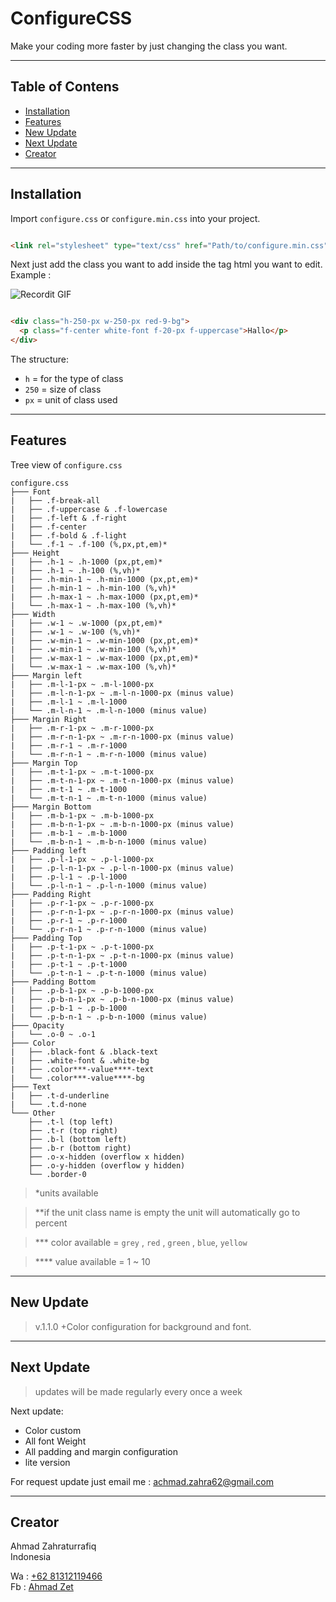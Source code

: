 # ConfigureCSS

Make your coding more faster by just changing the class you want.

---

## Table of Contens

- [Installation](#Installation)
- [Features](#Features)
- [New Update](#New-Update)
- [Next Update](#Next-Update)
- [Creator](#Creator)

---

## Installation

Import `configure.css` or `configure.min.css` into your project.<br>

```html

<link rel="stylesheet" type="text/css" href="Path/to/configure.min.css">
```

Next just add the class you want to add inside the tag html you want to edit.<br>
Example :


![Recordit GIF](http://g.recordit.co/TFN51E19AC.gif)

```html

<div class="h-250-px w-250-px red-9-bg">
  <p class="f-center white-font f-20-px f-uppercase">Hallo</p>
</div>
```

The structure:

- `h`  = for the type of class
- `250` = size of class
- `px` = unit of class used

---

## Features

Tree view of `configure.css`

```
configure.css
├─── Font
|   ├── .f-break-all
|   ├── .f-uppercase & .f-lowercase
|   ├── .f-left & .f-right
|   ├── .f-center
|   ├── .f-bold & .f-light
|   └── .f-1 ~ .f-100 (%,px,pt,em)*
├─── Height
|   ├── .h-1 ~ .h-1000 (px,pt,em)*
|   ├── .h-1 ~ .h-100 (%,vh)*
|   ├── .h-min-1 ~ .h-min-1000 (px,pt,em)*
|   ├── .h-min-1 ~ .h-min-100 (%,vh)*
|   ├── .h-max-1 ~ .h-max-1000 (px,pt,em)*
|   └── .h-max-1 ~ .h-max-100 (%,vh)*
├─── Width
|   ├── .w-1 ~ .w-1000 (px,pt,em)*
|   ├── .w-1 ~ .w-100 (%,vh)*
|   ├── .w-min-1 ~ .w-min-1000 (px,pt,em)*
|   ├── .w-min-1 ~ .w-min-100 (%,vh)*
|   ├── .w-max-1 ~ .w-max-1000 (px,pt,em)*
|   └── .w-max-1 ~ .w-max-100 (%,vh)*
├─── Margin left
|   ├── .m-l-1-px ~ .m-l-1000-px
|   ├── .m-l-n-1-px ~ .m-l-n-1000-px (minus value)
|   ├── .m-l-1 ~ .m-l-1000
|   └── .m-l-n-1 ~ .m-l-n-1000 (minus value)
├─── Margin Right
|   ├── .m-r-1-px ~ .m-r-1000-px
|   ├── .m-r-n-1-px ~ .m-r-n-1000-px (minus value)
|   ├── .m-r-1 ~ .m-r-1000
|   └── .m-r-n-1 ~ .m-r-n-1000 (minus value)
├─── Margin Top
|   ├── .m-t-1-px ~ .m-t-1000-px
|   ├── .m-t-n-1-px ~ .m-t-n-1000-px (minus value)
|   ├── .m-t-1 ~ .m-t-1000
|   └── .m-t-n-1 ~ .m-t-n-1000 (minus value)
├─── Margin Bottom
|   ├── .m-b-1-px ~ .m-b-1000-px
|   ├── .m-b-n-1-px ~ .m-b-n-1000-px (minus value)
|   ├── .m-b-1 ~ .m-b-1000
|   └── .m-b-n-1 ~ .m-b-n-1000 (minus value)
├─── Padding left
|   ├── .p-l-1-px ~ .p-l-1000-px
|   ├── .p-l-n-1-px ~ .p-l-n-1000-px (minus value)
|   ├── .p-l-1 ~ .p-l-1000
|   └── .p-l-n-1 ~ .p-l-n-1000 (minus value)
├─── Padding Right
|   ├── .p-r-1-px ~ .p-r-1000-px
|   ├── .p-r-n-1-px ~ .p-r-n-1000-px (minus value)
|   ├── .p-r-1 ~ .p-r-1000
|   └── .p-r-n-1 ~ .p-r-n-1000 (minus value)
├─── Padding Top
|   ├── .p-t-1-px ~ .p-t-1000-px
|   ├── .p-t-n-1-px ~ .p-t-n-1000-px (minus value)
|   ├── .p-t-1 ~ .p-t-1000
|   └── .p-t-n-1 ~ .p-t-n-1000 (minus value)
├─── Padding Bottom
|   ├── .p-b-1-px ~ .p-b-1000-px
|   ├── .p-b-n-1-px ~ .p-b-n-1000-px (minus value)
|   ├── .p-b-1 ~ .p-b-1000
|   └── .p-b-n-1 ~ .p-b-n-1000 (minus value)
├─── Opacity
|   └── .o-0 ~ .o-1
├─── Color
|   ├── .black-font & .black-text
|   ├── .white-font & .white-bg
|   ├── .color***-value****-text
|   └── .color***-value****-bg
├─── Text
|   ├── .t-d-underline
|   └── .t.d-none
└─── Other
    ├── .t-l (top left)
    ├── .t-r (top right)
    ├── .b-l (bottom left)
    ├── .b-r (bottom right)
    ├── .o-x-hidden (overflow x hidden)
    ├── .o-y-hidden (overflow y hidden)
    └── .border-0

```

> *units available

> **if the unit class name is empty the unit will automatically go to percent
 
> *** color available = `grey` , `red` , `green` , `blue`, `yellow`

> **** value available = 1 ~ 10

---

## New Update

> v.1.1.0 +Color configuration for background and font.

---

## Next Update

> updates will be made regularly every once a week <br>

Next update:

- Color custom
- All font Weight
- All padding and margin configuration
- lite version

For request update just email me : <a href="mailto:achmad.zahra62@gmail.com">achmad.zahra62@gmail.com</a>

---

## Creator

Ahmad Zahraturrafiq<br>
Indonesia

Wa : <a href="https://wa.me/6281312119466?text=Hello%20Zet">+62 81312119466</a><br>
Fb : <a href="https://web.facebook.com/rfq.ns">Ahmad Zet </a>
